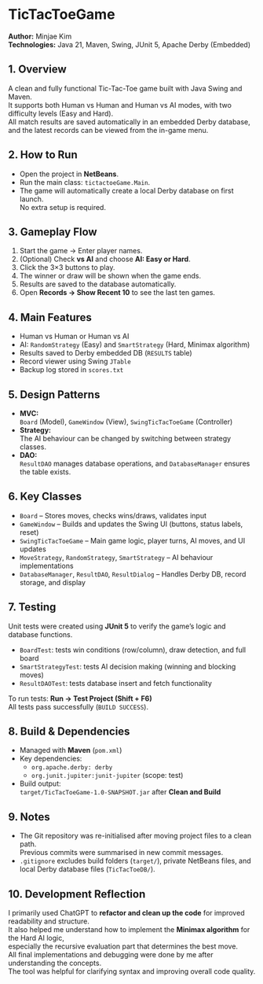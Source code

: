 # TicTacToeGame

**Author:** Minjae Kim  
**Technologies:** Java 21, Maven, Swing, JUnit 5, Apache Derby (Embedded)

## 1. Overview
A clean and fully functional Tic-Tac-Toe game built with Java Swing and Maven.  
It supports both Human vs Human and Human vs AI modes, with two difficulty levels (Easy and Hard).  
All match results are saved automatically in an embedded Derby database, and the latest records can be viewed from the in-game menu.

## 2. How to Run
- Open the project in **NetBeans**.  
- Run the main class: `tictactoeGame.Main`.  
- The game will automatically create a local Derby database on first launch.  
No extra setup is required.

## 3. Gameplay Flow
1. Start the game → Enter player names.  
2. (Optional) Check **vs AI** and choose **AI: Easy or Hard**.  
3. Click the 3×3 buttons to play.  
4. The winner or draw will be shown when the game ends.  
5. Results are saved to the database automatically.  
6. Open **Records → Show Recent 10** to see the last ten games.

## 4. Main Features
- Human vs Human or Human vs AI  
- AI: `RandomStrategy` (Easy) and `SmartStrategy` (Hard, Minimax algorithm)  
- Results saved to Derby embedded DB (`RESULTS` table)  
- Record viewer using Swing `JTable`  
- Backup log stored in `scores.txt`

## 5. Design Patterns
- **MVC:**  
  `Board` (Model), `GameWindow` (View), `SwingTicTacToeGame` (Controller)  
- **Strategy:**  
  The AI behaviour can be changed by switching between strategy classes.  
- **DAO:**  
  `ResultDAO` manages database operations, and `DatabaseManager` ensures the table exists.

## 6. Key Classes
- `Board` – Stores moves, checks wins/draws, validates input  
- `GameWindow` – Builds and updates the Swing UI (buttons, status labels, reset)  
- `SwingTicTacToeGame` – Main game logic, player turns, AI moves, and UI updates  
- `MoveStrategy`, `RandomStrategy`, `SmartStrategy` – AI behaviour implementations  
- `DatabaseManager`, `ResultDAO`, `ResultDialog` – Handles Derby DB, record storage, and display

## 7. Testing
Unit tests were created using **JUnit 5** to verify the game’s logic and database functions.

- `BoardTest`: tests win conditions (row/column), draw detection, and full board  
- `SmartStrategyTest`: tests AI decision making (winning and blocking moves)  
- `ResultDAOTest`: tests database insert and fetch functionality  

To run tests: **Run → Test Project (Shift + F6)**  
All tests pass successfully (`BUILD SUCCESS`).

## 8. Build & Dependencies
- Managed with **Maven** (`pom.xml`)
- Key dependencies:
  - `org.apache.derby: derby`
  - `org.junit.jupiter:junit-jupiter` (scope: test)
- Build output:  
  `target/TicTacToeGame-1.0-SNAPSHOT.jar` after **Clean and Build**

## 9. Notes
- The Git repository was re-initialised after moving project files to a clean path.  
  Previous commits were summarised in new commit messages.  
- `.gitignore` excludes build folders (`target/`), private NetBeans files, and local Derby database files (`TicTacToeDB/`).

## 10. Development Reflection
I primarily used ChatGPT to **refactor and clean up the code** for improved readability and structure.  
It also helped me understand how to implement the **Minimax algorithm** for the Hard AI logic,  
especially the recursive evaluation part that determines the best move.  
All final implementations and debugging were done by me after understanding the concepts.  
The tool was helpful for clarifying syntax and improving overall code quality.
